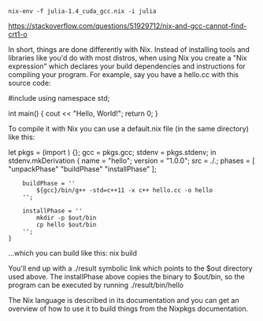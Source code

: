 

```
nix-env -f julia-1.4_cuda_gcc.nix -i julia
```

https://stackoverflow.com/questions/51929712/nix-and-gcc-cannot-find-crt1-o

In short, things are done differently with Nix. Instead of installing tools and libraries like you'd do with most distros, when using Nix you create a "Nix expression" which declares your build dependencies and instructions for compiling your program. For example, say you have a hello.cc with this source code:

#include <iostream>
using namespace std;

int main() 
{
    cout << "Hello, World!";
    return 0;
}

To compile it with Nix you can use a default.nix file (in the same directory) like this:

let
    pkgs = (import <nixpkgs>) {};
    gcc = pkgs.gcc;
    stdenv = pkgs.stdenv;
in
    stdenv.mkDerivation {
        name = "hello";
        version = "1.0.0";
        src = ./.;
        phases = [ "unpackPhase" "buildPhase" "installPhase" ];

        buildPhase = ''
            ${gcc}/bin/g++ -std=c++11 -x c++ hello.cc -o hello
        '';

        installPhase = ''
            mkdir -p $out/bin
            cp hello $out/bin
        '';
    }

...which you can build like this: nix build

You'll end up with a ./result symbolic link which points to the $out directory used above. The installPhase above copies the binary to $out/bin, so the program can be executed by running ./result/bin/hello

The Nix language is described in its documentation and you can get an overview of how to use it to build things from the Nixpkgs documentation.
